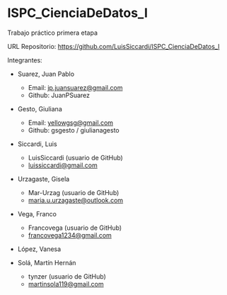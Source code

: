 # ISPC_CienciaDeDatos_I
Trabajo práctico primera etapa

URL Repositorio: https://github.com/LuisSiccardi/ISPC_CienciaDeDatos_I

Integrantes:
  - Suarez, Juan Pablo
    - Email: jp.juansuarez@gmail.com
    - Github: JuanPSuarez
    
  - Gesto, Giuliana
    - Email: yellowgsg@gmail.com
    - Github: gsgesto / giulianagesto
  
  - Siccardi, Luis  
    - LuisSiccardi (usuario de GitHub)
    - luissiccardi@gmail.com
    
  - Urzagaste, Gisela
    - Mar-Urzag (usuario de GitHub)
    - maria.u.urzagaste@outlook.com

  - Vega, Franco
    - Francovega (usuario de GitHub)
    - francovega1234@gmail.com

  - López, Vanesa

  - Solá, Martín Hernán
    - tynzer (usuario de GitHub)
    - martinsola119@gmail.com

